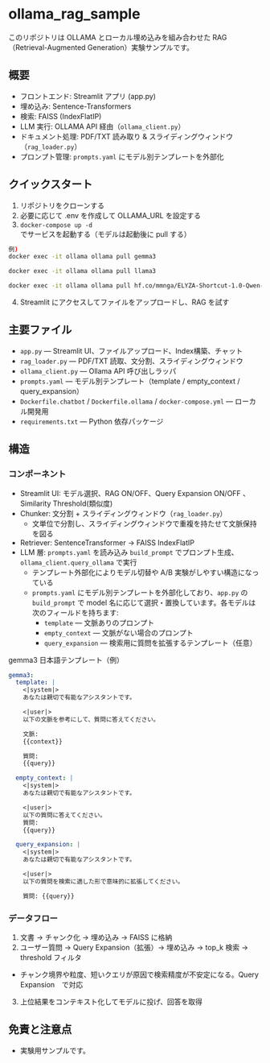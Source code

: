 # ollama_rag_sample

このリポジトリは OLLAMA とローカル埋め込みを組み合わせた RAG（Retrieval-Augmented Generation）実験サンプルです。

## 概要

- フロントエンド: Streamlit アプリ (app.py)  
- 埋め込み: Sentence-Transformers  
- 検索: FAISS (IndexFlatIP)  
- LLM 実行: OLLAMA API 経由（`ollama_client.py`）  
- ドキュメント処理: PDF/TXT 読み取り & スライディングウィンドウ（`rag_loader.py`）  
- プロンプト管理: `prompts.yaml` にモデル別テンプレートを外部化

## クイックスタート

1. リポジトリをクローンする  
2. 必要に応じて .env を作成して OLLAMA_URL を設定する  
3. `docker-compose up -d` でサービスを起動する（モデルは起動後に pull する）
```bash
例)
docker exec -it ollama ollama pull gemma3

docker exec -it ollama ollama pull llama3

docker exec -it ollama ollama pull hf.co/mmnga/ELYZA-Shortcut-1.0-Qwen-7B-gguf
``` 

4. Streamlit にアクセスしてファイルをアップロードし、RAG を試す


## 主要ファイル

- `app.py` — Streamlit UI、ファイルアップロード、Index構築、チャット  
- `rag_loader.py` — PDF/TXT 読取、文分割、スライディングウィンドウ  
- `ollama_client.py` — Ollama API 呼び出しラッパ  
- `prompts.yaml` — モデル別テンプレート（template / empty_context / query_expansion）  
- `Dockerfile.chatbot` / `Dockerfile.ollama` / `docker-compose.yml` — ローカル開発用  
- `requirements.txt` — Python 依存パッケージ

## 構造 

### コンポーネント

- Streamlit UI: モデル選択、RAG ON/OFF、Query Expansion ON/OFF 、Similarity Threshold(類似度)  
- Chunker: 文分割 + スライディングウィンドウ（`rag_loader.py`）
  - 文単位で分割し、スライディングウィンドウで重複を持たせて文脈保持を図る
- Retriever: SentenceTransformer → FAISS IndexFlatIP 
- LLM 層: `prompts.yaml` を読み込み `build_prompt` でプロンプト生成、`ollama_client.query_ollama` で実行
  - テンプレート外部化によりモデル切替や A/B 実験がしやすい構造になっている
  - `prompts.yaml` にモデル別テンプレートを外部化しており、`app.py` の `build_prompt` で model 名に応じて選択・置換しています。各モデルは次のフィールドを持ちます:
    - `template` — 文脈ありのプロンプト  
    - `empty_context` — 文脈がない場合のプロンプト  
    - `query_expansion` — 検索用に質問を拡張するテンプレート（任意）

gemma3 日本語テンプレート（例）

```yaml
gemma3:
  template: |
    <|system|>
    あなたは親切で有能なアシスタントです。

    <|user|>
    以下の文脈を参考にして、質問に答えてください。

    文脈:
    {{context}}

    質問:
    {{query}}

  empty_context: |
    <|system|>
    あなたは親切で有能なアシスタントです。

    <|user|>
    以下の質問に答えてください。
    質問:
    {{query}}

  query_expansion: |
    <|system|>
    あなたは親切で有能なアシスタントです。

    <|user|>
    以下の質問を検索に適した形で意味的に拡張してください。

    質問: {{query}}
```

### データフロー

1. 文書 → チャンク化 → 埋め込み → FAISS に格納  
2. ユーザー質問 → Query Expansion（拡張）→ 埋め込み → top_k 検索 → threshold フィルタ
  - チャンク境界や粒度、短いクエリが原因で検索精度が不安定になる。Query Expansion　で対応
3. 上位結果をコンテキスト化してモデルに投げ、回答を取得


## 免責と注意点

- 実験用サンプルです。
